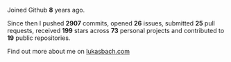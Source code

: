 Joined Github **8** years ago.

Since then I pushed **2907** commits, opened **26** issues, submitted **25** pull requests, received **199** stars across **73** personal projects and contributed to **19** public repositories.

Find out more about me on [lukasbach.com](https://lukasbach.com)
